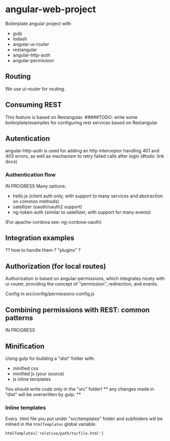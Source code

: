 # angular-web-project

Boilerplate angular project with

- gulp
- lodash
- angular-ui-router
- restangular
- angular-http-auth
- angular-permission


## Routing

We use ui-router for routing.


## Consuming REST

This feature is based on Restangular.
#####TODO: write some boilerplate/examples for configuring rest services based on Restangular



## Autentication


angular-http-auth is used for adding an http interceptor handling 401 and 403 errors,
as well as mechanism to retry failed calls after login (#todo: link docs)

### Authentication flow

IN PROGRESS
Many options:

* hello.js (client auth only, with support to many services and abstraction on common methods)
* satellizer (oauth/oauth2 support)
* ng-token-auth (similar to satellizer, with support for many events)

(For apache-cordova see:  ng-cordova-oauth)

## Integration examples

?? how to handle them ? "plugins" ?




## Authorization (for local routes)

Authorization is based on angular-permissions, which integrates nicely with ui-router,
providing the concept of "permission", redirection, and events.

Config in src/config/permissions-config.js


## Combining permissions with REST: common patterns
IN PROGRESS



## Minification

Using gulp for building a "dist" folder with:
- minified css
- minified js (your source)
- js inline templates

You should write code only in the "src" folder! ** any changes made in "dist" will be overwritten by gulp. **

### Inline templates

Every .html file you put under "src/templates" folder and subfolders will be inlined 
in the `htmlTemplates` global variable. 

`htmlTemplates['relative/path/to/file.html']`



